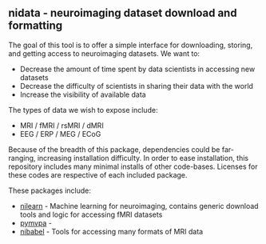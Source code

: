 ## nidata - neuroimaging dataset download and formatting


The goal of this tool is to offer a simple interface for downloading, storing, and getting access to neuroimaging datasets.  We want to:
* Decrease the amount of time spent by data scientists in accessing new datasets
* Decrease the difficulty of scientists in sharing their data with the world
* Increase the visibility of available data


The types of data we wish to expose include:
* MRI / fMRI / rsMRI / dMRI
* EEG / ERP / MEG / ECoG


Because of the breadth of this package, dependencies could be far-ranging, increasing installation difficulty.  In order to ease installation, this repository includes many minimal installs of other code-bases.  Licenses for these codes are respective of each included package.  

These packages include:
* [nilearn](https://github.com/nilearn/nilearn/) - Machine learning for neuroimaging, contains generic download tools and logic for accessing fMRI datasets
* [pymvpa](https://github.com/PyMVPA/PyMVPA) - 
* [nibabel](https://github.com/nibabel/nibabel/) - Tools for accessing many formats of MRI data


